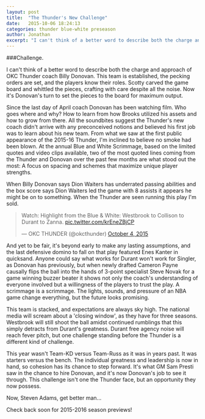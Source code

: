 ```yaml
---
layout: post
title:  "The Thunder's New Challenge"
date:   2015-10-06 18:24:13
categories: thunder blue-white preseason
author: Jonathan
excerpt: "I can't think of a better word to describe both the charge and approach of OKC Thunder coach Billy Donovan. This team is established, the pecking orders are set, and the players know their roles. Scotty carved the game board and whittled the pieces..."
---
```

###Challenge.

I can't think of a better word to describe both the charge and approach of OKC Thunder coach Billy Donovan. This team is established, the pecking orders are set, and the players know their roles. Scotty carved the game board and whittled the pieces, crafting with care despite all the noise. Now it's Donovan's turn to set the pieces to the board for maximum output.

Since the last day of April coach Donovan has been watching film. Who goes where and why? How to learn from how Brooks utilized his assets and how to grow from there. All the soundbites suggest the Thunder's new coach didn't arrive with any preconceived notions and believed his first job was to learn about his new team. From what we saw at the first public appearance of the 2015-16 Thunder, I'm inclined to believe no smoke had been blown. At the annual Blue and White Scrimmage, based on the limited quotes and video clips available, two of the most quoted lines coming from the Thunder and Donovan over the past few months are what stood out the most: A focus on spacing and schemes that maximize unique player strengths.

When Billy Donovan says Dion Waiters has underrated passing abilities and the box score says Dion Waiters led the game with 8 assists it appears he might be on to something. When the Thunder are seen running this play I'm sold.

<blockquote class="twitter-video" lang="en"><p lang="en" dir="ltr">Watch: Highlight from the Blue &amp; White: Westbrook to Collison to Durant to Zanna. <a href="http://t.co/krEneZBjCP">pic.twitter.com/krEneZBjCP</a></p>&mdash; OKC THUNDER (@okcthunder) <a href="https://twitter.com/okcthunder/status/650813679361875968">October 4, 2015</a></blockquote>
<script async src="//platform.twitter.com/widgets.js" charset="utf-8"></script>


And yet to be fair, it's beyond early to make any lasting assumptions, and the last defensive domino to fall on that play featured Enes Kanter in quicksand. Anyone could say what works for Durant won't work for Singler, as Donovan has previously, but when newly drafted Cameron Payne causally flips the ball into the hands of 3-point specialist Steve Novak for a game winning buzzer beater it shows not only the coach's understanding of everyone involved but a willingness of the players to trust the play. A scrimmage is a scrimmage. The lights, sounds, and pressure of an NBA game change everything, but the future looks promising.

This team is stacked, and expectations are always sky high. The national media will scream about a 'closing window', as they have for three seasons. Westbrook will still shoot the ball amidst continued rumblings that this simply detracts from Durant's greatness. Durant free agency noise will reach fever pitch, but one challenge standing before the Thunder is a different kind of challenge. 

This year wasn't Team-KD versus Team-Russ as it was in years past. It was starters versus the bench. The individual greatness and leadership is now in hand, so cohesion has its chance to step forward. It's what GM Sam Presti saw in the chance to hire Donovan, and it's now Donovan's job to see it through. This challenge isn't one the Thunder face, but an opportunity they now possess.

Now, Steven Adams, get better man...

Check back soon for 2015-2016 season previews!
